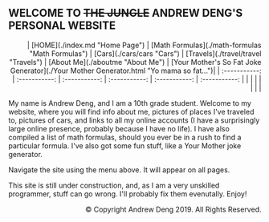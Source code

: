 ## WELCOME TO ~~THE JUNGLE~~ ANDREW DENG'S PERSONAL WEBSITE

<p align="right">
| [HOME](./index.md "Home Page") | [Math Formulas](./math-formulas "Math Formulas") | [Cars](./cars/cars "Cars") | [Travels](./travel/travel "Travels") | [About Me](./aboutme "About Me") | [Your Mother's So Fat Joke Generator](./Your Mother Generator.html "Yo mama so fat...")|
| :-----------: | :-----------: | :-----------: | :-----------: | :-----------: | :-----------: |  
| | | | | | |
</p>

My name is Andrew Deng, and I am a 10th grade student. Welcome to my website, where you will find info about me, pictures of places I've traveled to, pictures of cars, and links to all my online accounts (I have a surprisingly large online presence, probably because I have no life). I have also compiled a list of math formulas, should you ever be in a rush to find a particular formula. I've also got some fun stuff, like a Your Mother joke generator.

Navigate the site using the menu above. It will appear on all pages.

This site is still under construction, and, as I am a very unskilled programmer, stuff can go wrong. I'll probably fix them evenutally. Enjoy!


<p align="right"> © Copyright Andrew Deng 2019. All Rights Reserved. </p>
